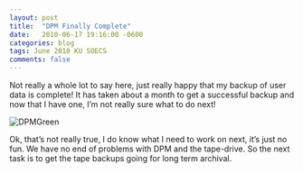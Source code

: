 ```yaml
---
layout: post
title:  "DPM Finally Complete"
date:   2010-06-17 19:16:00 -0600
categories: blog
tags: June 2010 KU SOECS
comments: false
---
```

Not really a whole lot to say here, just really happy that my backup of user data is complete! It has taken about a month to get a successful backup and now that I have one, I’m not really sure what to do next!

![DPMGreen](https://prdwebappstorage.blob.core.windows.net/pattontech/images/DPMGreen.png)

Ok, that’s not really true, I do know what I need to work on next, it’s just no fun. We have no end of problems with DPM and the tape-drive. So the next task is to get the tape backups going for long term archival.
